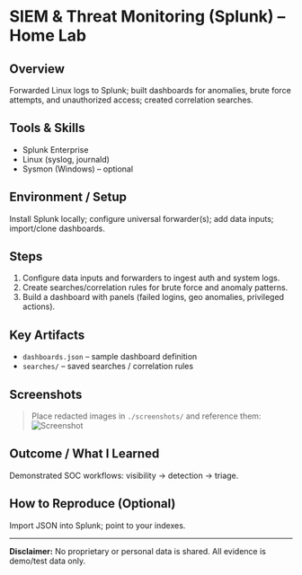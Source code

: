 # SIEM & Threat Monitoring (Splunk) – Home Lab

## Overview
Forwarded Linux logs to Splunk; built dashboards for anomalies, brute force attempts, and unauthorized access; created correlation searches.

## Tools & Skills
- Splunk Enterprise
- Linux (syslog, journald)
- Sysmon (Windows) – optional

## Environment / Setup
Install Splunk locally; configure universal forwarder(s); add data inputs; import/clone dashboards.

## Steps
1. Configure data inputs and forwarders to ingest auth and system logs.
2. Create searches/correlation rules for brute force and anomaly patterns.
3. Build a dashboard with panels (failed logins, geo anomalies, privileged actions).

## Key Artifacts
- `dashboards.json` – sample dashboard definition
- `searches/` – saved searches / correlation rules

## Screenshots
> Place redacted images in `./screenshots/` and reference them:
![Screenshot](screenshots/example.png)

## Outcome / What I Learned
Demonstrated SOC workflows: visibility → detection → triage.

## How to Reproduce (Optional)
Import JSON into Splunk; point to your indexes.

---
**Disclaimer:** No proprietary or personal data is shared. All evidence is demo/test data only.
